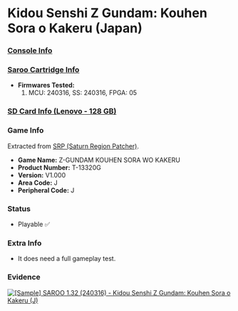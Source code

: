 # Kidou Senshi Z Gundam: Kouhen Sora o Kakeru (Japan)

### [Console Info](../../../../Info/Consoles/VA13/README.md)

### [Saroo Cartridge Info](../../../../Info/Cartridges/RetroGameParadiseStore/1.32F/README.md)

- <b>Firmwares Tested:</b>
  1. MCU: 240316, SS: 240316, FPGA: 05

### [SD Card Info (Lenovo - 128 GB)](../../../../Info/SdCards/Lenovo/128GB/fat32/README.md)

### Game Info

Extracted from [SRP (Saturn Region Patcher)](https://segaxtreme.net/resources/saturn-region-patcher.81/download).

- <b>Game Name:</b> Z-GUNDAM KOUHEN SORA WO KAKERU
- <b>Product Number:</b> T-13320G
- <b>Version:</b> V1.000
- <b>Area Code:</b> J
- <b>Peripheral Code:</b> J

### Status

- Playable :white_check_mark:

### Extra Info

- It does need a full gameplay test.

### Evidence

[![[Sample] SAROO 1.32 (240316) - Kidou Senshi Z Gundam: Kouhen Sora o Kakeru (J)](https://img.youtube.com/vi/K22B6wh2XC0/0.jpg)](https://www.youtube.com/watch?v=K22B6wh2XC0)
